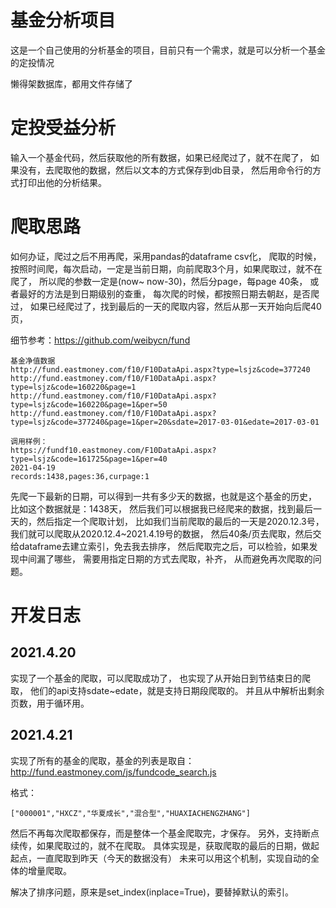 # 基金分析项目

这是一个自己使用的分析基金的项目，目前只有一个需求，就是可以分析一个基金的定投情况

懒得架数据库，都用文件存储了

# 定投受益分析

输入一个基金代码，然后获取他的所有数据，如果已经爬过了，就不在爬了，
如果没有，去爬取他的数据，然后以文本的方式保存到db目录，
然后用命令行的方式打印出他的分析结果。

# 爬取思路

如何办证，爬过之后不用再爬，采用pandas的dataframe csv化，
爬取的时候，按照时间爬，每次启动，一定是当前日期，向前爬取3个月，如果爬取过，就不在爬了，
所以爬的参数一定是(now~ now-30)，然后分page，每page 40条，
或者最好的方法是到日期级别的查重，
每次爬的时候，都按照日期去朝赵，是否爬过，
如果已经爬过了，找到最后的一天的爬取内容，然后从那一天开始向后爬40页，

细节参考：<https://github.com/weibycn/fund>

```
基金净值数据
http://fund.eastmoney.com/f10/F10DataApi.aspx?type=lsjz&code=377240
http://fund.eastmoney.com/f10/F10DataApi.aspx?type=lsjz&code=160220&page=1
http://fund.eastmoney.com/f10/F10DataApi.aspx?type=lsjz&code=160220&page=1&per=50
http://fund.eastmoney.com/f10/F10DataApi.aspx?type=lsjz&code=377240&page=1&per=20&sdate=2017-03-01&edate=2017-03-01
```

```
调用样例：
https://fundf10.eastmoney.com/F10DataApi.aspx?type=lsjz&code=161725&page=1&per=40
2021-04-19
records:1438,pages:36,curpage:1
```

先爬一下最新的日期，可以得到一共有多少天的数据，也就是这个基金的历史，
比如这个数据就是：1438天，
然后我们可以根据我已经爬来的数据，找到最后一天的，然后指定一个爬取计划，
比如我们当前爬取的最后的一天是2020.12.3号，
我们就可以爬取从2020.12.4~2021.4.19号的数据，
然后40条/页去爬取，然后交给dataframe去建立索引，免去我去排序，
然后爬取完之后，可以检验，如果发现中间漏了哪些，
需要用指定日期的方式去爬取，补齐，
从而避免再次爬取的问题。

# 开发日志
## 2021.4.20
实现了一个基金的爬取，可以爬取成功了，
也实现了从开始日到节结束日的爬取，
他们的api支持sdate~edate，就是支持日期段爬取的。
并且从中解析出剩余页数，用于循环用。

## 2021.4.21
实现了所有的基金的爬取，基金的列表是取自：<http://fund.eastmoney.com/js/fundcode_search.js>

格式：
```
["000001","HXCZ","华夏成长","混合型","HUAXIACHENGZHANG"]
```
然后不再每次爬取都保存，而是整体一个基金爬取完，才保存。
另外，支持断点续传，如果爬取过的，就不在爬取。
具体实现是，获取爬取的最后的日期，做起起点，一直爬取到昨天（今天的数据没有）
未来可以用这个机制，实现自动的全体的增量爬取。

解决了排序问题，原来是set_index(inplace=True)，要替掉默认的索引。

